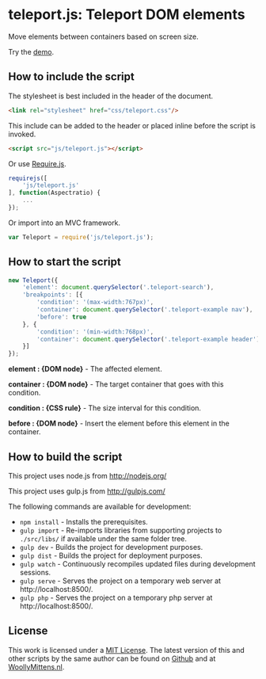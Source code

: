 # teleport.js: Teleport DOM elements

Move elements between containers based on screen size.

Try the <a href="http://www.woollymittens.nl/default.php?url=useful-teleport">demo</a>.

## How to include the script

The stylesheet is best included in the header of the document.

```html
<link rel="stylesheet" href="css/teleport.css"/>
```

This include can be added to the header or placed inline before the script is invoked.

```html
<script src="js/teleport.js"></script>
```

Or use [Require.js](https://requirejs.org/).

```js
requirejs([
	'js/teleport.js'
], function(Aspectratio) {
	...
});
```

Or import into an MVC framework.

```js
var Teleport = require('js/teleport.js');
```

## How to start the script

```javascript
new Teleport({
	'element': document.querySelector('.teleport-search'),
	'breakpoints': [{
		'condition': '(max-width:767px)',
		'container': document.querySelector('.teleport-example nav'),
		'before': true
	}, {
		'condition': '(min-width:768px)',
		'container': document.querySelector('.teleport-example header'),
	}]
});
```

**element : {DOM node}** - The affected element.

**container : {DOM node}** - The target container that goes with this condition.

**condition : {CSS rule}** - The size interval for this condition.

**before : {DOM node}** - Insert the element before this element in the container.

## How to build the script

This project uses node.js from http://nodejs.org/

This project uses gulp.js from http://gulpjs.com/

The following commands are available for development:
+ `npm install` - Installs the prerequisites.
+ `gulp import` - Re-imports libraries from supporting projects to `./src/libs/` if available under the same folder tree.
+ `gulp dev` - Builds the project for development purposes.
+ `gulp dist` - Builds the project for deployment purposes.
+ `gulp watch` - Continuously recompiles updated files during development sessions.
+ `gulp serve` - Serves the project on a temporary web server at http://localhost:8500/.
+ `gulp php` - Serves the project on a temporary php server at http://localhost:8500/.

## License

This work is licensed under a [MIT License](https://opensource.org/licenses/MIT). The latest version of this and other scripts by the same author can be found on [Github](https://github.com/WoollyMittens) and at [WoollyMittens.nl](https://www.woollymittens.nl/).
